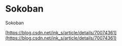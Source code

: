 # Sokoban
Sokoban


[https://blog.csdn.net/ink_s/article/details/70074361](https://blog.csdn.net/ink_s/article/details/70074361)   
